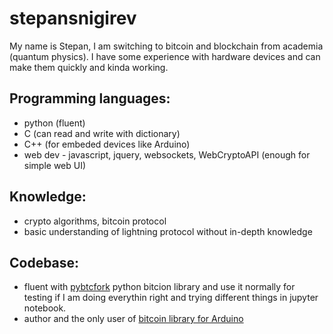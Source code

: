 # stepansnigirev

My name is Stepan, I am switching to bitcoin and blockchain from academia (quantum physics). I have some experience with hardware devices and can make them quickly and kinda working.

## Programming languages:

- python (fluent)
- C (can read and write with dictionary)
- C++ (for embeded devices like Arduino)
- web dev - javascript, jquery, websockets, WebCryptoAPI (enough for simple web UI)

## Knowledge:

- crypto algorithms, bitcoin protocol
- basic understanding of lightning protocol without in-depth knowledge

## Codebase:

- fluent with [pybtcfork](https://github.com/jimmysong/pybtcfork) python bitcion library and use it normally for testing if I am doing everythin right and trying different things in jupyter notebook.
- author and the only user of [bitcoin library for Arduino](https://github.com/arduino-bitcoin/arduino-bitcoin)